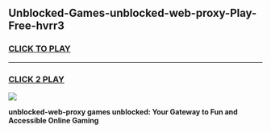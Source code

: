 
## Unblocked-Games-unblocked-web-proxy-Play-Free-hvrr3
<h3>
<a href="https://premium76.site?title=unblocked-web-proxy&ref=18A1">CLICK TO PLAY</a></h3>
<hr>

<h3>
<a href="https://premium76.site?title=unblocked-web-proxy&ref=18A1">CLICK 2 PLAY</a>
  
</h3>

<a href="https://premium76.site?title=unblocked-web-proxy&ref=18A1"><img src="https://clearcache.store/games.png"></a>


**unblocked-web-proxy games unblocked: Your Gateway to Fun and Accessible Online Gaming**
